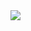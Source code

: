 <img src="https://capsule-render.vercel.app/api?type=waving&color=auto&height=300&section=header&text=Welcome!&fontSize=90&desc=RIN-1011" />

